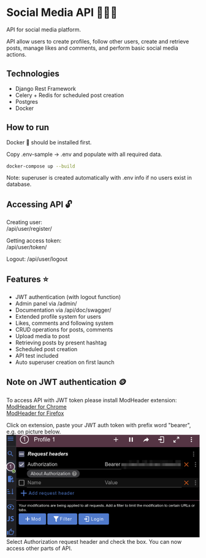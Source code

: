 # Social Media API 👩🏻‍💻

API for social media platform.

API allow users to create profiles, follow other users, create and retrieve posts, manage likes and comments, and
perform basic social media actions.

## Technologies

- Django Rest Framework
- Celery + Redis for scheduled post creation
- Postgres
- Docker

## How to run

Docker 🐳 should be installed first.

Copy .env-sample -> .env and populate with all required data.

```bash
docker-compose up --build
```

Note: superuser is created automatically with .env info if no users exist in database.

## Accessing API 🔓

Creating user:  
/api/user/register/

Getting access token:  
/api/user/token/

Logout:
/api/user/logout

## Features ⭐

- JWT authentication (with logout function)
- Admin panel via /admin/
- Documentation via /api/doc/swagger/
- Extended profile system for users
- Likes, comments and following system
- CRUD operations for posts, comments
- Upload media to post
- Retrieving posts by present hashtag
- Scheduled post creation
- API test included
- Auto superuser creation on first launch

## Note on JWT authentication 🪙

To access API with JWT token please install ModHeader extension:  
[ModHeader for Chrome](https://chromewebstore.google.com/detail/modheader-modify-http-hea/idgpnmonknjnojddfkpgkljpfnnfcklj)  
[ModHeader for Firefox](https://addons.mozilla.org/uk/firefox/addon/modheader-firefox/)

Click on extension, paste your JWT auth token with prefix word "bearer", e.g. on picture below.  
![mod.png](readme_media/mod.png)  
Select Authorization request header and check the box.
You can now access other parts of API.
